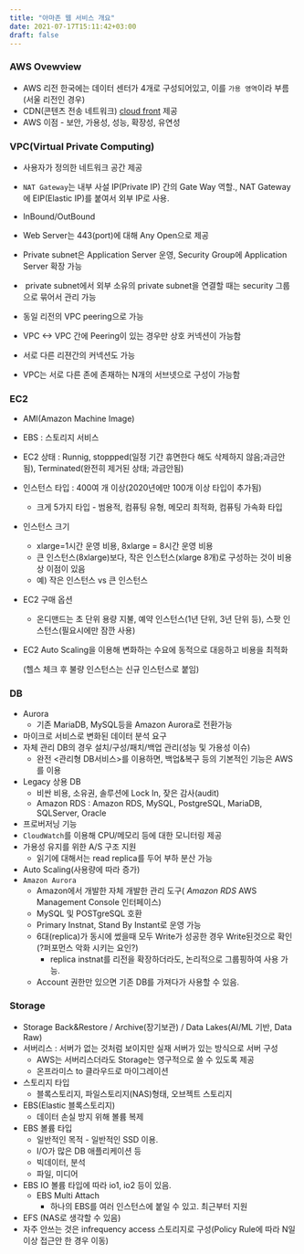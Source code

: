 ```yaml
---
title: "아마존 웹 서비스 개요"
date: 2021-07-17T15:11:42+03:00
draft: false
---
```


### AWS Ovewview

- AWS 리전 한국에는 데이터 센터가 4개로 구성되어있고, 이를 `가용 영역`이라 부름(서울 리전인 경우)
- CDN(콘텐츠 전송 네트워크) [cloud front](https://aws.amazon.com/ko/cloudfront/) 제공
- AWS 이점 - 보안, 가용성, 성능, 확장성, 유연성



### VPC(Virtual Private Computing)

- 사용자가 정의한 네트워크 공간 제공
- `NAT Gateway`는 내부 사설 IP(Private IP) 간의 Gate Way 역할., NAT Gateway에 EIP(Elastic IP)를 붙여서 외부 IP로 사용.
- InBound/OutBound

 - Web Server는 443(port)에 대해 Any Open으로 제공
 - Private subnet은 Application Server 운영, Security Group에 Application Server 확장 가능
- ​	private subnet에서 외부 소유의 private subnet을 연결할 때는 security 그룹으로 묶어서 관리 가능

 - 동일 리전의 VPC peering으로 가능
 - VPC <-> VPC 간에 Peering이 있는 경우만 상호 커넥션이 가능함

 - 서로 다른 리젼간의 커넥션도 가능
- VPC는 서로 다른 존에 존재하는 N개의 서브넷으로 구성이 가능함



### EC2

- AMI(Amazon Machine Image)

- EBS : 스토리지 서비스

- EC2 상태 : Runnig, stoppped(일정 기간 휴면한다 해도 삭제하지 않음;과금안됨), Terminated(완전히 제거된 상태; 과금안됨)

- 인스턴스 타입 : 400여 개 이상(2020년에만 100개 이상 타입이 추가됨)

   - 크게 5가지 타입 - 범용적, 컴퓨팅 유형, 메모리 최적화, 컴퓨팅 가속화 타입

- 인스턴스 크기

   - xlarge=1시간 운영 비용, 8xlarge = 8시간 운영 비용
   - 큰 인스턴스(8xlarge)보다, 작은 인스턴스(xlarge 8개)로 구성하는 것이 비용상 이점이 있음
   - 예) 작은 인스턴스 vs 큰 인스턴스

- EC2 구매 옵션

   - 온디맨드는 초 단위 용량 지불, 예약 인스턴스(1년 단위, 3년 단위 등), 스팟 인스턴스(필요시에만 잠깐 사용)

 - EC2 Auto Scaling을 이용해 변화하는 수요에 동적으로 대응하고 비용을 최적화

   (헬스 체크 후 불량 인스턴스는 신규 인스턴스로 붙임)



### DB

- Aurora
  - 기존 MariaDB, MySQL등을 Amazon Aurora로 전환가능
- 마이크로 서비스로 변화된 데이터 분석 요구
- 자체 관리 DB의 경우 설치/구성/패치/백업 관리(성능 및 가용성 이슈)
  - 완전 <관리형 DB서비스>를 이용하면, 백업&복구 등의 기본적인 기능은 AWS를 이용
- Legacy 상용 DB
  - 비싼 비용, 소유권, 솔루션에 Lock In, 잦은 감사(audit)
  - Amazon RDS : Amazon RDS, MySQL, PostgreSQL, MariaDB, SQLServer, Oracle
- 프로버저닝 기능
- `CloudWatch`를 이용해 CPU/메모리 등에 대한 모니터링 제공
- 가용성 유지를 위한 A/S 구조 지원
  - 읽기에 대해서는 read replica를 두어 부하 분산 가능
- Auto Scaling(사용량에 따라 증가)
- `Amazon Aurora`
  - Amazon에서 개발한 자체 개발한 관리 도구( *Amazon RDS* AWS Management Console 인터페이스)
  - MySQL 및 POSTgreSQL 호환
  - Primary Instnat, Stand By Instant로 운영 가능
  - 6대(replica)가 동시에 썼을때 모두 Write가 성공한 경우 Write된것으로 확인(?퍼포먼스 악화 시키는 요인?)
    - replica instnat를 리전을 확장하더라도, 논리적으로 그룹핑하여 사용 가능.
  - Account 권한만 있으면 기존 DB를 가져다가 사용할 수 있음.



### Storage

- Storage Back&Restore / Archive(장기보관) / Data Lakes(AI/ML 기반, Data Raw) 
- 서버리스 : 서버가 없는 것처럼 보이지만 실재 서버가 있는 방식으로 서버 구성
  - AWS는 서버리스더라도 Storage는 영구적으로 쓸 수 있도록 제공
  - 온프라미스 to 클라우드로 마이그레이션
- 스토리지 타입
  - 블록스토리지, 파일스토리지(NAS)형태, 오브젝트 스토리지
- EBS(Elastic 블록스토리지)
  - 데이터 손실 방지 위해 볼륨 복제
- EBS 볼륨 타입
  - 일반적인 목적 - 일반적인 SSD 이용.
  - I/O가 많은 DB 애플리케이션  등
  - 빅데이터, 분석
  - 파일, 미디어
- EBS IO 볼륨 타입에 따라 io1, io2 등이 있음.
  - EBS Multi Attach
    - 하나의 EBS를 여러 인스턴스에 붙일 수 있고. 최근부터 지원
- EFS (NAS로 생각할 수 있음)
- 자주 안쓰는 것은 infrequency access 스토리지로 구성(Policy Rule에 따라 N일 이상 접근안 한 경우 이동)
